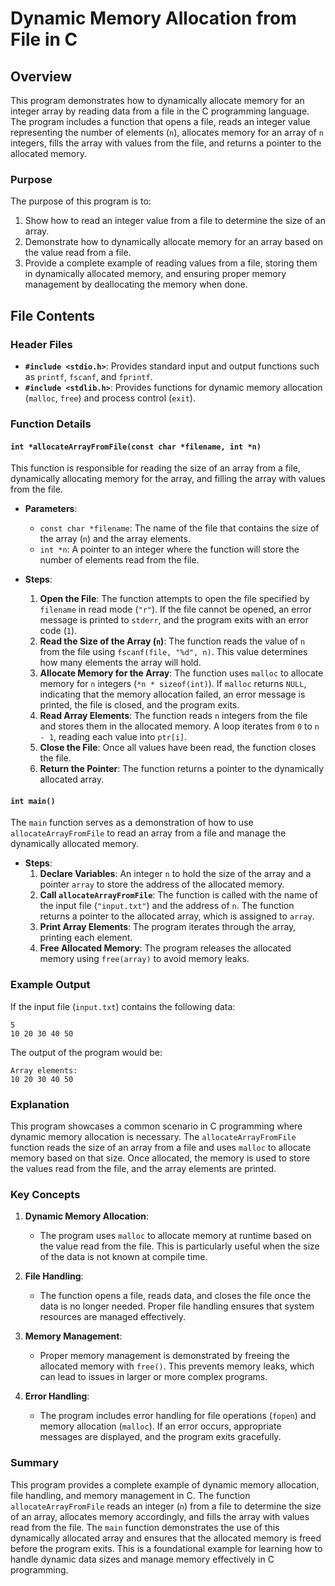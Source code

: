 # Dynamic Memory Allocation from File in C

## Overview

This program demonstrates how to dynamically allocate memory for an integer array by reading data from a file in the C programming language. The program includes a function that opens a file, reads an integer value representing the number of elements (`n`), allocates memory for an array of `n` integers, fills the array with values from the file, and returns a pointer to the allocated memory.

### Purpose

The purpose of this program is to:
1. Show how to read an integer value from a file to determine the size of an array.
2. Demonstrate how to dynamically allocate memory for an array based on the value read from a file.
3. Provide a complete example of reading values from a file, storing them in dynamically allocated memory, and ensuring proper memory management by deallocating the memory when done.

## File Contents

### Header Files

- **`#include <stdio.h>`**: Provides standard input and output functions such as `printf`, `fscanf`, and `fprintf`.
- **`#include <stdlib.h>`**: Provides functions for dynamic memory allocation (`malloc`, `free`) and process control (`exit`).

### Function Details

#### `int *allocateArrayFromFile(const char *filename, int *n)`

This function is responsible for reading the size of an array from a file, dynamically allocating memory for the array, and filling the array with values from the file.

- **Parameters**:
  - `const char *filename`: The name of the file that contains the size of the array (`n`) and the array elements.
  - `int *n`: A pointer to an integer where the function will store the number of elements read from the file.

- **Steps**:
  1. **Open the File**: The function attempts to open the file specified by `filename` in read mode (`"r"`). If the file cannot be opened, an error message is printed to `stderr`, and the program exits with an error code (`1`).
  2. **Read the Size of the Array (`n`)**: The function reads the value of `n` from the file using `fscanf(file, "%d", n)`. This value determines how many elements the array will hold.
  3. **Allocate Memory for the Array**: The function uses `malloc` to allocate memory for `n` integers (`*n * sizeof(int)`). If `malloc` returns `NULL`, indicating that the memory allocation failed, an error message is printed, the file is closed, and the program exits.
  4. **Read Array Elements**: The function reads `n` integers from the file and stores them in the allocated memory. A loop iterates from `0` to `n - 1`, reading each value into `ptr[i]`.
  5. **Close the File**: Once all values have been read, the function closes the file.
  6. **Return the Pointer**: The function returns a pointer to the dynamically allocated array.

#### `int main()`

The `main` function serves as a demonstration of how to use `allocateArrayFromFile` to read an array from a file and manage the dynamically allocated memory.

- **Steps**:
  1. **Declare Variables**: An integer `n` to hold the size of the array and a pointer `array` to store the address of the allocated memory.
  2. **Call `allocateArrayFromFile`**: The function is called with the name of the input file (`"input.txt"`) and the address of `n`. The function returns a pointer to the allocated array, which is assigned to `array`.
  3. **Print Array Elements**: The program iterates through the array, printing each element.
  4. **Free Allocated Memory**: The program releases the allocated memory using `free(array)` to avoid memory leaks.

### Example Output

If the input file (`input.txt`) contains the following data:

```
5
10 20 30 40 50
```

The output of the program would be:

```
Array elements:
10 20 30 40 50 
```

### Explanation

This program showcases a common scenario in C programming where dynamic memory allocation is necessary. The `allocateArrayFromFile` function reads the size of an array from a file and uses `malloc` to allocate memory based on that size. Once allocated, the memory is used to store the values read from the file, and the array elements are printed.

### Key Concepts

1. **Dynamic Memory Allocation**:
   - The program uses `malloc` to allocate memory at runtime based on the value read from the file. This is particularly useful when the size of the data is not known at compile time.

2. **File Handling**:
   - The function opens a file, reads data, and closes the file once the data is no longer needed. Proper file handling ensures that system resources are managed effectively.

3. **Memory Management**:
   - Proper memory management is demonstrated by freeing the allocated memory with `free()`. This prevents memory leaks, which can lead to issues in larger or more complex programs.

4. **Error Handling**:
   - The program includes error handling for file operations (`fopen`) and memory allocation (`malloc`). If an error occurs, appropriate messages are displayed, and the program exits gracefully.

### Summary

This program provides a complete example of dynamic memory allocation, file handling, and memory management in C. The function `allocateArrayFromFile` reads an integer (`n`) from a file to determine the size of an array, allocates memory accordingly, and fills the array with values read from the file. The `main` function demonstrates the use of this dynamically allocated array and ensures that the allocated memory is freed before the program exits. This is a foundational example for learning how to handle dynamic data sizes and manage memory effectively in C programming.